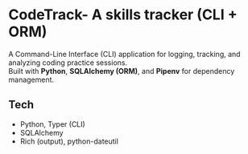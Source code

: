 # CodeTrack- A skills tracker (CLI + ORM)

A Command-Line Interface (CLI) application for logging, tracking, and analyzing coding practice sessions.  
Built with **Python**, **SQLAlchemy (ORM)**, and **Pipenv** for dependency management.

## Tech
- Python, Typer (CLI)
- SQLAlchemy 
- Rich (output), python-dateutil

